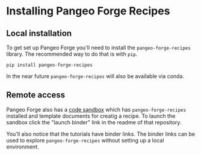# Installing Pangeo Forge Recipes

## Local installation

To get set up Pangeo Forge you'll need to install the `pangeo-forge-recipes` library. The recommended way to do that is with `pip`.

`pip install pangeo-forge-recipes`

In the near future `pangeo-forge-recipes` will also be available via conda.

## Remote access

Pangeo Forge also has a [code sandbox](https://github.com/pangeo-forge/sandbox) which has `pangeo-forge-recipes` installed and template documents for creatig a recipe. To launch the sandbox click the "launch binder" link in the readme of that repository.

You'll also notice that the tutorials have binder links. The binder links can be used to explore `pangeo-forge-recipes` without setting up a local environment.
